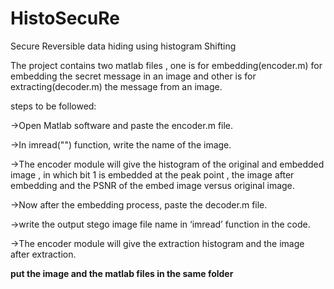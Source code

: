 # HistoSecuRe

Secure Reversible data hiding using histogram Shifting

The project contains two matlab files , one is for embedding(encoder.m) for embedding the secret message in an image and other is for extracting(decoder.m) the message from an image.

steps to be followed:

->Open Matlab software and paste the encoder.m file.

->In imread("") function, write the name of the image.

->The encoder module will give the histogram of the original and embedded image , in which bit 1 is embedded at the peak point , the image after embedding and the PSNR of the embed image versus original image.

->Now after the embedding process, paste the decoder.m file.

->write the output stego image file name in ‘imread’ function in the code.

->The encoder module will give the extraction histogram and the image after extraction.

**put the image and the matlab files in the same folder**
